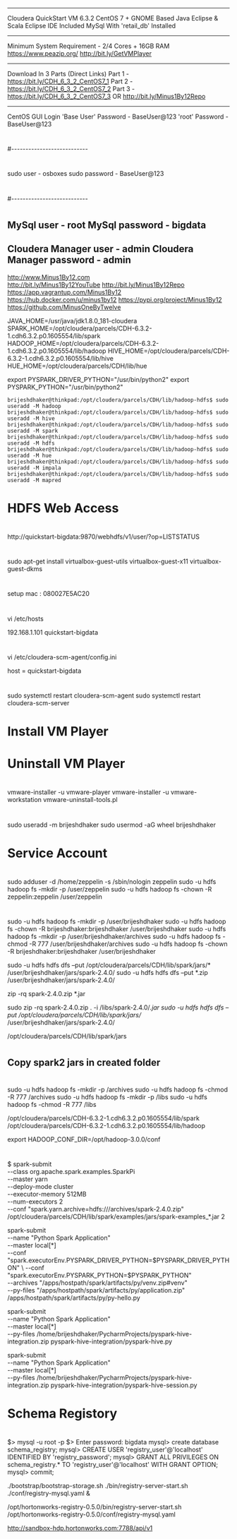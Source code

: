 ---------------------------
Cloudera QuickStart VM 6.3.2
CentOS 7 + GNOME Based
Java Eclipse & Scala Eclipse IDE Included
MySql With 'retail_db' Installed


---------------------------
Minimum System Requirement - 2/4 Cores + 16GB RAM
https://www.peazip.org/
http://bit.ly/GetVMPlayer

---------------------------
Download In 3 Parts (Direct Links)
Part 1 - https://bit.ly/CDH_6_3_2_CentOS7_1
Part 2 - https://bit.ly/CDH_6_3_2_CentOS7_2
Part 3 - https://bit.ly/CDH_6_3_2_CentOS7_3
OR 
http://bit.ly/Minus1By12Repo


---------------------------
CentOS GUI Login 'Base User' Password - BaseUser@123
'root'  Password - BaseUser@123

#
#---------------------------
#
sudo user - osboxes
sudo password - BaseUser@123

#
#---------------------------
#
MySql user - root
MySql password - bigdata
---------------------------
Cloudera Manager user - admin
Cloudera Manager password - admin
---------------------------
http://www.Minus1By12.com  
http://bit.ly/Minus1By12YouTube
http://bit.ly/Minus1By12Repo
https://app.vagrantup.com/Minus1By12
https://hub.docker.com/u/minus1by12
https://pypi.org/project/Minus1By12
https://github.com/MinusOneByTwelve


JAVA_HOME=/usr/java/jdk1.8.0_181-cloudera
SPARK_HOME=/opt/cloudera/parcels/CDH-6.3.2-1.cdh6.3.2.p0.1605554/lib/spark
HADOOP_HOME=/opt/cloudera/parcels/CDH-6.3.2-1.cdh6.3.2.p0.1605554/lib/hadoop
HIVE_HOME=/opt/cloudera/parcels/CDH-6.3.2-1.cdh6.3.2.p0.1605554/lib/hive
HUE_HOME=/opt/cloudera/parcels/CDH/lib/hue

export PYSPARK_DRIVER_PYTHON="/usr/bin/python2"
export PYSPARK_PYTHON="/usr/bin/python2"

```commandline
brijeshdhaker@thinkpad:/opt/cloudera/parcels/CDH/lib/hadoop-hdfs$ sudo useradd -M hadoop
brijeshdhaker@thinkpad:/opt/cloudera/parcels/CDH/lib/hadoop-hdfs$ sudo useradd -M hive
brijeshdhaker@thinkpad:/opt/cloudera/parcels/CDH/lib/hadoop-hdfs$ sudo useradd -M spark
brijeshdhaker@thinkpad:/opt/cloudera/parcels/CDH/lib/hadoop-hdfs$ sudo useradd -M hdfs
brijeshdhaker@thinkpad:/opt/cloudera/parcels/CDH/lib/hadoop-hdfs$ sudo useradd -M hue
brijeshdhaker@thinkpad:/opt/cloudera/parcels/CDH/lib/hadoop-hdfs$ sudo useradd -M impala
brijeshdhaker@thinkpad:/opt/cloudera/parcels/CDH/lib/hadoop-hdfs$ sudo useradd -M mapred
```
#
# HDFS Web Access
#

http://quickstart-bigdata:9870/webhdfs/v1/user/?op=LISTSTATUS

#
#
#
sudo apt-get install virtualbox-guest-utils virtualbox-guest-x11 virtualbox-guest-dkms

#
setup mac : 080027E5AC20

#
#
#
vi /etc/hosts

192.168.1.101	quickstart-bigdata

#
#
#

vi /etc/cloudera-scm-agent/config.ini

host = quickstart-bigdata

#
#
#
sudo systemctl restart cloudera-scm-agent
sudo systemctl restart cloudera-scm-server

#
#
#


#
# Install VM Player
#


#
# Uninstall VM Player
#

vmware-installer -u vmware-player
vmware-installer -u vmware-workstation
vmware-uninstall-tools.pl


#
#
#
sudo useradd -m brijeshdhaker
sudo usermod -aG wheel brijeshdhaker

#
# Service Account
#
sudo adduser -d /home/zeppelin -s /sbin/nologin zeppelin
sudo -u hdfs hadoop fs -mkdir -p /user/zeppelin
sudo -u hdfs hadoop fs -chown -R zeppelin:zeppelin /user/zeppelin

#
#
#
sudo -u hdfs hadoop fs -mkdir -p /user/brijeshdhaker
sudo -u hdfs hadoop fs -chown -R brijeshdhaker:brijeshdhaker /user/brijeshdhaker
sudo -u hdfs hadoop fs -mkdir -p /user/brijeshdhaker/archives
sudo -u hdfs hadoop fs -chmod -R 777 /user/brijeshdhaker/archives
sudo -u hdfs hadoop fs -chown -R brijeshdhaker:brijeshdhaker /user/brijeshdhaker



sudo -u hdfs hdfs dfs –put /opt/cloudera/parcels/CDH/lib/spark/jars/* /user/brijeshdhaker/jars/spark-2.4.0/
sudo -u hdfs hdfs dfs –put *.zip /user/brijeshdhaker/jars/spark-2.4.0/


zip -rq spark-2.4.0.zip *.jar

sudo zip -rq spark-2.4.0.zip . -i /libs/spark-2.4.0/*.jar
sudo -u hdfs hdfs dfs –put /opt/cloudera/parcels/CDH/lib/spark/jars/* /user/brijeshdhaker/jars/spark-2.4.0/


/opt/cloudera/parcels/CDH/lib/spark/jars

#
## Copy spark2 jars in created folder
#
sudo -u hdfs hadoop fs -mkdir -p /archives
sudo -u hdfs hadoop fs -chmod -R 777 /archives
sudo -u hdfs hadoop fs -mkdir -p /libs
sudo -u hdfs hadoop fs -chmod -R 777 /libs

/opt/cloudera/parcels/CDH-6.3.2-1.cdh6.3.2.p0.1605554/lib/spark
/opt/cloudera/parcels/CDH-6.3.2-1.cdh6.3.2.p0.1605554/lib/hadoop

export HADOOP_CONF_DIR=/opt/hadoop-3.0.0/conf

#
$ spark-submit \
--class org.apache.spark.examples.SparkPi \
--master yarn \
--deploy-mode cluster \
--executor-memory 512MB \
--num-executors 2 \
--conf "spark.yarn.archive=hdfs:///archives/spark-2.4.0.zip" \
/opt/cloudera/parcels/CDH/lib/spark/examples/jars/spark-examples_*.jar 2


spark-submit \
    --name "Python Spark Application" \
    --master local[*] \
    --conf "spark.executorEnv.PYSPARK_DRIVER_PYTHON=$PYSPARK_DRIVER_PYTHON" \
    --conf "spark.executorEnv.PYSPARK_PYTHON=$PYSPARK_PYTHON" \
    --archives "/apps/hostpath/spark/artifacts/py/venv.zip#venv" \
    --py-files "/apps/hostpath/spark/artifacts/py/application.zip" /apps/hostpath/spark/artifacts/py/py-hello.py
    
    
spark-submit \
    --name "Python Spark Application" \
    --master local[*] \
    --py-files /home/brijeshdhaker/PycharmProjects/pyspark-hive-integration.zip pyspark-hive-integration/pyspark-hive.py


spark-submit \
    --name "Python Spark Application" \
    --master local[*] \
    --py-files /home/brijeshdhaker/PycharmProjects/pyspark-hive-integration.zip pyspark-hive-integration/pyspark-hive-session.py
    
#
# Schema Registory
#

$> mysql -u root -p
$> Enter password: bigdata
mysql> create database schema_registry;
mysql> CREATE USER 'registry_user'@'localhost' IDENTIFIED BY 'registry_password';
mysql> GRANT ALL PRIVILEGES ON schema_registry.* TO 'registry_user'@'localhost' WITH GRANT OPTION;
mysql> commit;

./bootstrap/bootstrap-storage.sh
./bin/registry-server-start.sh ./conf/registry-mysql.yaml &

/opt/hortonworks-registry-0.5.0/bin/registry-server-start.sh /opt/hortonworks-registry-0.5.0/conf/registry-mysql.yaml

http://sandbox-hdp.hortonworks.com:7788/api/v1
